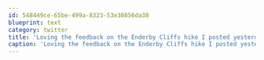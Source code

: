 ```yaml
---
id: 548449ce-65be-499a-8323-53e30856da38
blueprint: text
category: twitter
title: 'Loving the feedback on the Enderby Cliffs hike I posted yesterday on @awesomeokanagan.  Thanks everyone'
caption: 'Loving the feedback on the Enderby Cliffs hike I posted yesterday on <span class="username username_linked">@<a href="https://twitter.com/awesomeokanagan" title="Awesome Okanagan">awesomeokanagan</a></span>.  Thanks everyone'
---
```

